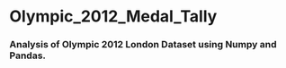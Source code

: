 # Olympic_2012_Medal_Tally
<h3> Analysis of Olympic 2012 London Dataset using Numpy and Pandas. </h3>

